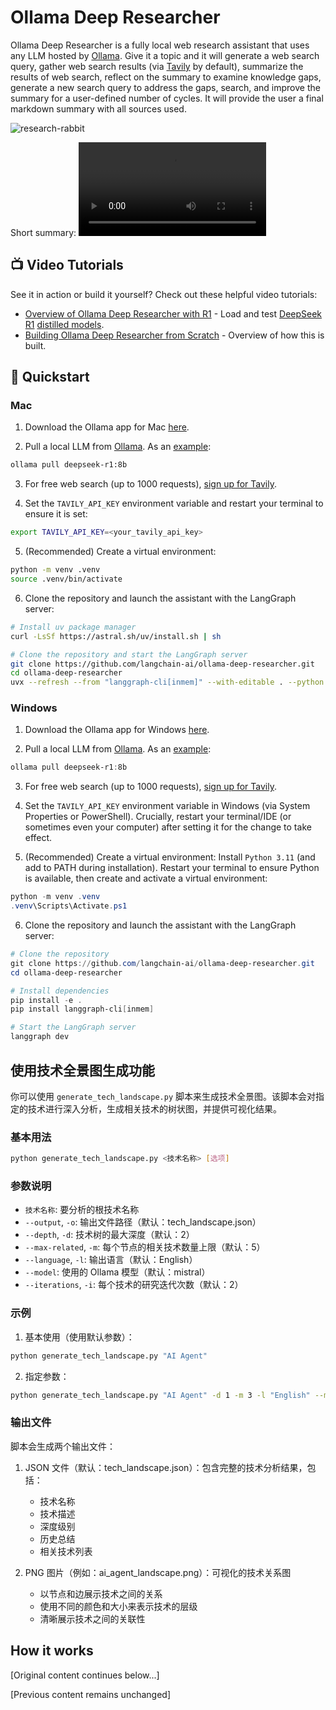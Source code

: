 # Ollama Deep Researcher

Ollama Deep Researcher is a fully local web research assistant that uses any LLM hosted by [Ollama](https://ollama.com/search). Give it a topic and it will generate a web search query, gather web search results (via [Tavily](https://www.tavily.com/) by default), summarize the results of web search, reflect on the summary to examine knowledge gaps, generate a new search query to address the gaps, search, and improve the summary for a user-defined number of cycles. It will provide the user a final markdown summary with all sources used. 

![research-rabbit](https://github.com/user-attachments/assets/4308ee9c-abf3-4abb-9d1e-83e7c2c3f187)

Short summary:
<video src="https://github.com/user-attachments/assets/02084902-f067-4658-9683-ff312cab7944" controls></video>

## 📺 Video Tutorials

See it in action or build it yourself? Check out these helpful video tutorials:
- [Overview of Ollama Deep Researcher with R1](https://www.youtube.com/watch?v=sGUjmyfof4Q) - Load and test [DeepSeek R1](https://api-docs.deepseek.com/news/news250120) [distilled models](https://ollama.com/library/deepseek-r1).
- [Building Ollama Deep Researcher from Scratch](https://www.youtube.com/watch?v=XGuTzHoqlj8) - Overview of how this is built.

## 🚀 Quickstart

### Mac 

1. Download the Ollama app for Mac [here](https://ollama.com/download).

2. Pull a local LLM from [Ollama](https://ollama.com/search). As an [example](https://ollama.com/library/deepseek-r1:8b): 
```bash
ollama pull deepseek-r1:8b
```

3. For free web search (up to 1000 requests), [sign up for Tavily](https://tavily.com/). 

4. Set the `TAVILY_API_KEY` environment variable and restart your terminal to ensure it is set:

```bash
export TAVILY_API_KEY=<your_tavily_api_key>
```

5. (Recommended) Create a virtual environment:
```bash
python -m venv .venv
source .venv/bin/activate
```

6. Clone the repository and launch the assistant with the LangGraph server:

```bash
# Install uv package manager
curl -LsSf https://astral.sh/uv/install.sh | sh

# Clone the repository and start the LangGraph server 
git clone https://github.com/langchain-ai/ollama-deep-researcher.git
cd ollama-deep-researcher
uvx --refresh --from "langgraph-cli[inmem]" --with-editable . --python 3.11 langgraph dev
```

### Windows 

1. Download the Ollama app for Windows [here](https://ollama.com/download).

2. Pull a local LLM from [Ollama](https://ollama.com/search). As an [example](https://ollama.com/library/deepseek-r1:8b): 
```powershell
ollama pull deepseek-r1:8b
```

3. For free web search (up to 1000 requests), [sign up for Tavily](https://tavily.com/). 

4. Set the `TAVILY_API_KEY` environment variable in Windows (via System Properties or PowerShell). Crucially, restart your terminal/IDE (or sometimes even your computer) after setting it for the change to take effect.

5. (Recommended) Create a virtual environment: Install `Python 3.11` (and add to PATH during installation). Restart your terminal to ensure Python is available, then create and activate a virtual environment:

```powershell
python -m venv .venv
.venv\Scripts\Activate.ps1
```

6. Clone the repository and launch the assistant with the LangGraph server:

```powershell
# Clone the repository 
git clone https://github.com/langchain-ai/ollama-deep-researcher.git
cd ollama-deep-researcher

# Install dependencies 
pip install -e .
pip install langgraph-cli[inmem]

# Start the LangGraph server
langgraph dev
```

## 使用技术全景图生成功能

你可以使用 `generate_tech_landscape.py` 脚本来生成技术全景图。该脚本会对指定的技术进行深入分析，生成相关技术的树状图，并提供可视化结果。

### 基本用法

```bash
python generate_tech_landscape.py <技术名称> [选项]
```

### 参数说明

- `技术名称`: 要分析的根技术名称
- `--output`, `-o`: 输出文件路径（默认：tech_landscape.json）
- `--depth`, `-d`: 技术树的最大深度（默认：2）
- `--max-related`, `-m`: 每个节点的相关技术数量上限（默认：5）
- `--language`, `-l`: 输出语言（默认：English）
- `--model`: 使用的 Ollama 模型（默认：mistral）
- `--iterations`, `-i`: 每个技术的研究迭代次数（默认：2）

### 示例

1. 基本使用（使用默认参数）：
```bash
python generate_tech_landscape.py "AI Agent"
```

2. 指定参数：
```bash
python generate_tech_landscape.py "AI Agent" -d 1 -m 3 -l "English" --model mistral --iterations 2
```

### 输出文件

脚本会生成两个输出文件：
1. JSON 文件（默认：tech_landscape.json）：包含完整的技术分析结果，包括：
   - 技术名称
   - 技术描述
   - 深度级别
   - 历史总结
   - 相关技术列表

2. PNG 图片（例如：ai_agent_landscape.png）：可视化的技术关系图
   - 以节点和边展示技术之间的关系
   - 使用不同的颜色和大小来表示技术的层级
   - 清晰展示技术之间的关联性

## How it works

[Original content continues below...]

[Previous content remains unchanged]

